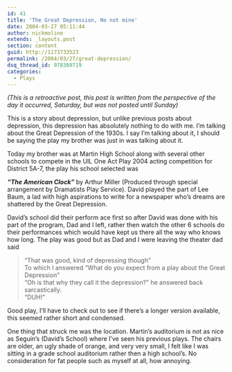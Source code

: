 ```yaml
---
id: 41
title: 'The Great Depression, No not mine'
date: 2004-03-27 05:11:44
author: nickmoline
extends: _layouts.post
section: content
guid: http://1173733523
permalink: /2004/03/27/great-depression/
dsq_thread_id: 978389719
categories:
  - Plays
---
```

_(This is a retroactive post, this post is written from the perspective of the day it occurred, Saturday, but was not posted until Sunday)_

This is a story about depression, but unlike previous posts about depression, this depression has absolutely nothing to do with me. I&#8217;m talking about the Great Depression of the 1930s. I say I&#8217;m talking about it, I should be saying the play my brother was just in was talking about it. 

<!--more-->

Today my brother was at Martin High School along with several other schools to compete in the UIL One Act Play 2004 acting competition for District 5A-7, the play his school selected was 

_**&#8220;The American Clock&#8221;**_ by Arthur Miller (Produced through special arrangement by Dramatists Play Service). David played the part of Lee Baum, a lad with high aspirations to write for a newspaper who&#8217;s dreams are shattered by the Great Depression.

David&#8217;s school did their perform ace first so after David was done with his part of the program, Dad and I left, rather then watch the other 6 schools do their performances which would have kept us there all the way who knows how long. The play was good but as Dad and I were leaving the theater dad said

> &#8220;That was good, kind of depressing though&#8221;  
> To which I answered &#8220;What do you expect from a play about the Great Depression&#8221;  
> &#8220;Oh is that why they call it the depression?&#8221; he answered back sarcastically.  
> &#8220;DUH!&#8221;

Good play, I&#8217;ll have to check out to see if there&#8217;s a longer version available, this seemed rather short and condensed.

One thing that struck me was the location. Martin&#8217;s auditorium is not as nice as Seguin&#8217;s (David&#8217;s School) where I&#8217;ve seen his previous plays. The chairs are older, an ugly shade of orange, and very very small, I felt like I was sitting in a grade school auditorium rather then a high school&#8217;s. No consideration for fat people such as myself at all, how annoying.
